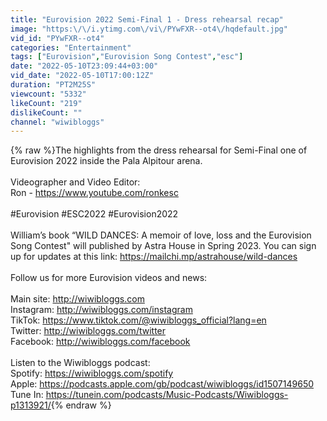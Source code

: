 ```yaml
---
title: "Eurovision 2022 Semi-Final 1 - Dress rehearsal recap"
image: "https:\/\/i.ytimg.com\/vi\/PYwFXR--ot4\/hqdefault.jpg"
vid_id: "PYwFXR--ot4"
categories: "Entertainment"
tags: ["Eurovision","Eurovision Song Contest","esc"]
date: "2022-05-10T23:09:44+03:00"
vid_date: "2022-05-10T17:00:12Z"
duration: "PT2M25S"
viewcount: "5332"
likeCount: "219"
dislikeCount: ""
channel: "wiwibloggs"
---
```

{% raw %}The highlights from the dress rehearsal for Semi-Final one of Eurovision 2022 inside the Pala Alpitour arena. <br /><br />Videographer and Video Editor:<br />Ron - <a rel="nofollow" target="blank" href="https://www.youtube.com/ronkesc">https://www.youtube.com/ronkesc</a><br /><br />#Eurovision #ESC2022 #Eurovision2022<br /><br />William’s book “WILD DANCES: A memoir of love, loss and the Eurovision Song Contest&quot; will published by Astra House in Spring 2023. You can sign up for updates at this link: <a rel="nofollow" target="blank" href="https://mailchi.mp/astrahouse/wild-dances">https://mailchi.mp/astrahouse/wild-dances</a><br /><br />Follow us for more Eurovision videos and news:<br /><br />Main site: <a rel="nofollow" target="blank" href="http://wiwibloggs.com">http://wiwibloggs.com</a><br />Instagram: <a rel="nofollow" target="blank" href="http://wiwibloggs.com/instagram">http://wiwibloggs.com/instagram</a><br />TikTok: <a rel="nofollow" target="blank" href="https://www.tiktok.com/@wiwibloggs_official?lang=en">https://www.tiktok.com/@wiwibloggs_official?lang=en</a><br />Twitter: <a rel="nofollow" target="blank" href="http://wiwibloggs.com/twitter">http://wiwibloggs.com/twitter</a><br />Facebook: <a rel="nofollow" target="blank" href="http://wiwibloggs.com/facebook">http://wiwibloggs.com/facebook</a><br /><br />Listen to the Wiwibloggs podcast: <br />Spotify: <a rel="nofollow" target="blank" href="https://wiwibloggs.com/spotify">https://wiwibloggs.com/spotify</a><br />Apple: <a rel="nofollow" target="blank" href="https://podcasts.apple.com/gb/podcast/wiwibloggs/id1507149650">https://podcasts.apple.com/gb/podcast/wiwibloggs/id1507149650</a><br />Tune In: <a rel="nofollow" target="blank" href="https://tunein.com/podcasts/Music-Podcasts/Wiwibloggs-p1313921/">https://tunein.com/podcasts/Music-Podcasts/Wiwibloggs-p1313921/</a>{% endraw %}

